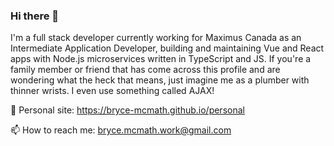 ### Hi there 👋

I'm a full stack developer currently working for Maximus Canada as an Intermediate Application Developer, building and maintaining Vue and React apps with Node.js microservices written in TypeScript and JS. If you're a family member or friend that has come across this profile and are wondering what the heck that means, just imagine me as a plumber with thinner wrists. I even use something called AJAX!

🤖 Personal site: https://bryce-mcmath.github.io/personal

📫 How to reach me: bryce.mcmath.work@gmail.com
